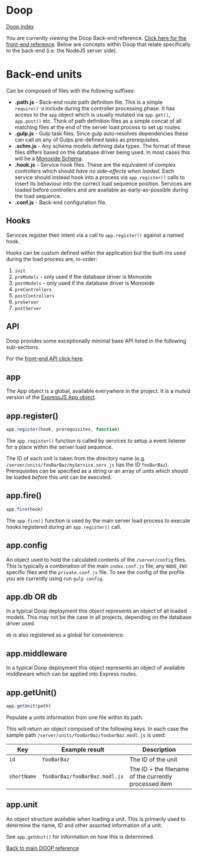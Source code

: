 Doop
====
[Doop index](README.md)

You are currently viewing the Doop Back-end reference. [Click here for the front-end reference](FRONTEND.md). Below are concepts within Doop that relate specifically to the back-end (i.e. the NodeJS server side).


Back-end units
==============
Can be composed of files with the following suffixes:

* **.path.js** - Back-end route path definition file. This is a simple `require()'d` include during the controller processing phase. It has access to the `app` object which is usually mutated via `app.get()`, `app.post()` etc. Think of path definition files as a simple concat of all matching files at the end of the server load process to set up routes.
* **.gulp.js** - Gulp task files. Since gulp auto-resolves dependencies these can call on any of Gulps pre-defined tasks as prerequisites.
* **.schm.js** - Any schema models defining data types. The format of these files differs based on the database driver being used. In most cases this will be a [Monoxide Schema](https://github.com/hash-bang/Monoxide#schema-setup).
* **.hook.js** - Service hook files. These are the equivalent of complex controllers which should *have no side-effects when loaded*. Each service should instead hook into a process via `app.register()` calls to insert its behaviour into the correct load sequence position. Services are loaded before controllers and are available as-early-as-possible during the load sequence.
* **.conf.js** - Back-end configuration file.


Hooks
-----
Services register their intent via a call to `app.register()` against a named hook.

Hooks can be custom defined within the application but the built-ins used during the load process are, in-order:

1. `init`
2. `preModels` - only used if the database driver is Monoxide
3. `postModels` - only used if the database driver is Monoxide
4. `preControllers`
5. `postControllers`
6. `preServer`
7. `postServer`



API
----
Doop provides some exceptionally minimal base API listed in the following sub-sections.

For the [front-end API click here](FRONTEND.md).


app
---
The App object is a global, available everywhere in the project. It is a muted version of the [ExpressJS App object](http://expressjs.com/en/4x/api.html#app).


app.register()
--------------
```javascript
app.register(hook, prerequisites, function)
```

The `app.register()` function is called by services to setup a event listener for a place within the server load sequence.

The ID of each unit is taken from the directory name (e.g. `/server/units/fooBarBaz/myService.serv.js` has the ID `fooBarBaz`). Prerequisites can be specified as a string or an array of units which should be loaded *before* this unit can be executed.


app.fire()
----------
```javascript
app.fire(hook)
```

The `app.fire()` function is used by the main server load process to execute hooks registered during an `app.register()` call.


app.config
----------
An object used to hold the calculated contents of the `/server/config` files. This is typically a combination of the main `index.conf.js` file, any `NODE_ENV` specific files and the `private.conf.js` file. To see the config of the profile you are currently using run `gulp config`.


app.db OR db
------------
In a typical Doop deployment this object represents an object of all loaded models. This may not be the case in all projects, depending on the database driver used.

`db` is also registered as a global for convenience.


app.middleware
--------------
In a typical Doop deployment this object represents an object of available middleware which can be applied into Express routes.


app.getUnit()
-------------
```javascript
app.getUnit(path)
```
Populate a units information from one file within its path.

This will return an object composed of the following keys. In each case the sample path `/server/units/fooBarBaz/foobarBaz.modl.js` is used:

| Key         | Example result                | Description                                           |
|-------------|-------------------------------|-------------------------------------------------------|
| `id`        | `fooBarBaz`                   | The ID of the unit                                    |
| `shortName` | `fooBarBaz/fooBarBaz.modl.js` | The ID + the filename of the currently processed item |


app.unit
--------
An object structure available when loading a unit. This is primarily used to determine the name, ID and other assorted information of a unit.

See `app.getUnit()` for information on how this is determined.


[Back to main DOOP reference](README.md)

